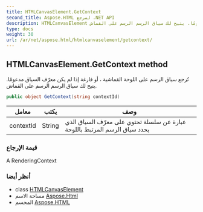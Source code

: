 ```yaml
---
title: HTMLCanvasElement.GetContext
second_title: Aspose.HTML لمرجع .NET API
description: HTMLCanvasElement طريقة. تُرجع سياق الرسم على اللوحة القماشية  أو فارغة إذا لم يكن معرّف السياق مدعومًا. يتيح لك سياق الرسم الرسم على القماش.
type: docs
weight: 30
url: /ar/net/aspose.html/htmlcanvaselement/getcontext/
---
```

## HTMLCanvasElement.GetContext method

تُرجع سياق الرسم على اللوحة القماشية ، أو فارغة إذا لم يكن معرّف السياق مدعومًا. يتيح لك سياق الرسم الرسم على القماش.

```csharp
public object GetContext(string contextId)
```

| معامل | يكتب | وصف |
| --- | --- | --- |
| contextId | String | عبارة عن سلسلة تحتوي على معرّف السياق الذي يحدد سياق الرسم المرتبط باللوحة |

### قيمة الإرجاع

A RenderingContext

### أنظر أيضا

* class [HTMLCanvasElement](../)
* مساحة الاسم [Aspose.Html](../../htmlcanvaselement/)
* المجسم [Aspose.HTML](../../../)


